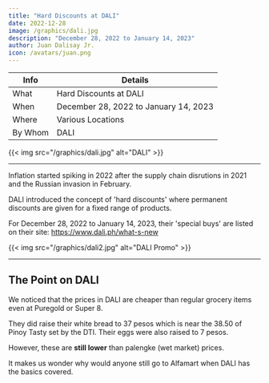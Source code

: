```yaml
---
title: "Hard Discounts at DALI"
date: 2022-12-28
image: /graphics/dali.jpg
description: "December 28, 2022 to January 14, 2023"
author: Juan Dalisay Jr.
icon: /avatars/juan.png
---
```



Info | Details 
--- | ---
What | Hard Discounts at DALI
When | December 28, 2022 to January 14, 2023
Where | Various Locations
By Whom | DALI

{{< img src="/graphics/dali.jpg" alt="DALI" >}}

---


Inflation started spiking in 2022 after the supply chain disrutions in 2021 and the Russian invasion in February. 

DALI introduced the concept of 'hard discounts' where permanent discounts are given for a fixed range of products. 

For December 28, 2022 to January 14, 2023, their 'special buys' are listed on their site: https://www.dali.ph/what-s-new 

{{< img src="/graphics/dali2.jpg" alt="DALI Promo" >}}


<!-- https://www.smdeals.com/deals?filtered_tags%5B0%5D=Under-P500 -->

---

## The Point on DALI

We noticed that the prices in DALI are cheaper than regular grocery items even at Puregold or Super 8. 

They did raise their white bread to 37 pesos which is near the 38.50 of Pinoy Tasty set by the DTI. Their eggs were also raised to 7 pesos.

However, these are **still lower** than palengke (wet market) prices. 

It makes us wonder why would anyone still go to Alfamart when DALI has the basics covered. 


<!-- Q. How do I become an DALI Supplier?

A. Write us an email  at suppliers@dali.ph and you will receive our New Supplier Application Form. In addition, you are welcome to complete up to four Supplemental Submission Forms for each additional item. 

Q. What is a core range item?

A. A core range item is an item that we sell everyday in our stores.
 
Q. What is Private Label?

A. Private Label refers to our own brand name on our products. Many of our products are proprietary DALI brands. DALI private label product quality meets or exceeds the equivalent national brands sold in other national retail chains. It is different to the usual known house brand of supermarkets. We focus on providing the same quality like the leading brand that we intend to replace but with significantly lower cost as the supplier does not need to spend on marketing, promotions, research etc.

 

Q. What is a Display Ready Case (DRC)?

A.  A Display Ready Case refers to the outer case that should be ready-to-merchandise within our DALI stores which eliminates the need for per-item-unit merchandising. A DRC must have the following attributes:

Easy to open and easy to display on shelf

Allows the products to be shopped easily

Stable and can protect the products throughout transit
 -->
<!-- Q. Who is responsible for the label/case artwork fee?  Can we use our own art agency?

A.The supplier is responsible for artwork fees.

DALI suppliers work with our third-party agency that oversees DALI branding.

Supplier pays design fees.

DALI suppliers may use their own printer.
 

Q. Can I schedule a meeting with a Category Manager?

A. Once your submission has been reviewed, the buying team will contact you to discuss the next steps.
 

Q. Can I send in samples?

A. Please do not submit samples unless requested by the purchasing team.
 

Q. Is it important for a supplier to visit a DALI store?

A. Yes, a store visit is very important so that you can view our core range items, DALI Special Buys item, display cases and artwork.
 

Q. Will I need to have my products tested by a 3rd-party testing facility?

A. Yes, if you are chosen to become a DALI supplier, we will request that you send your products to a DALI recommended FDA-recognized 3rd-party testing facility. DALI also does internal product testing routinely throughout the year on all products.


Q. What documents will I be asked to submit if chosen to become a supplier?

A. All private label food production facilities must have a License To Operate (LTO) from FDA. The buying team will request for a copy of your Certificate of Registration (BIR 2303); Business Permit; SEC or any equivalent documentation such but not limited to DTI Registration; Sales Invoice; Collection Receipt, third party audit certificate for all food manufacturing facilities which will serve DALI.  In addition, suppliers are required to sign our DALI Trading Terms Agreement (TTA) and Private Label Contract


Q. Can I submit a deck outlining company and product information along with the Supplemental Submission Form?

Yes, it is encouraged that a new supplier submits visuals to showcase your company and products portfolio .

 

Q. What is a DALI Special Buy?

A. DALI Special Buy is a one-time purchase deal for two-week stock allocation. If the special buy performs well, we may consider repeating it either later in the year or the same time next year.
 

Q. If a DALI Special Buy product does not sell through within the two-week display, are we responsible for taking back unsold product? A. DALI does not return any unsold product (non-food exceptions based on warranties).  
-->
